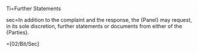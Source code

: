 Ti=Further Statements

sec=In addition to the complaint and the response, the {Panel} may request, in its sole discretion, further statements or documents from either of the {Parties}.

=[02/Bit/Sec]
